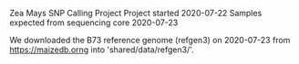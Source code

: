 Zea Mays SNP Calling Project
Project started 2020-07-22
Samples expected from sequencing core 2020-07-23


We downloaded the B73 reference genome (refgen3) on 2020-07-23 from
https://maizedb.orng into 'shared/data/refgen3/'.
